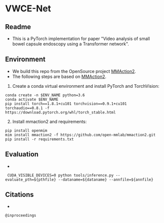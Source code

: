 # VWCE-Net

## Readme
* This is a PyTorch implementation for paper "Video analysis of small bowel capsule endoscopy using a Transformer network". 

## Environment
* We build this repo from the OpenSource project [MMAction2](https://github.com/open-mmlab/mmaction2).
* The following steps are based on [MMAction2](https://github.com/open-mmlab/mmaction2).  

1. Create a conda virtual environment and install PyTorch and TorchVision: 
```
conda create -n $ENV_NAME python=3.6
conda activate $ENV_NAME
pip install torch==1.8.1+cu101 torchvision==0.9.1+cu101 torchaudio==0.8.1 -f https://download.pytorch.org/whl/torch_stable.html
```

2. Install mmaction2 and requirements:
```
pip install openmim 
mim install mmaction2 -f https://github.com/open-mmlab/mmaction2.git
pip install -r requirements.txt
```


## Evaluation
* 
```
 CUDA_VISIBLE_DEVICES=0 python tools/inference.py --evaluate_pth=${pthfile} --dataname=${dataname} --annfile=${annfile}
```

## Citations
* 
```
@inproceedings
```
